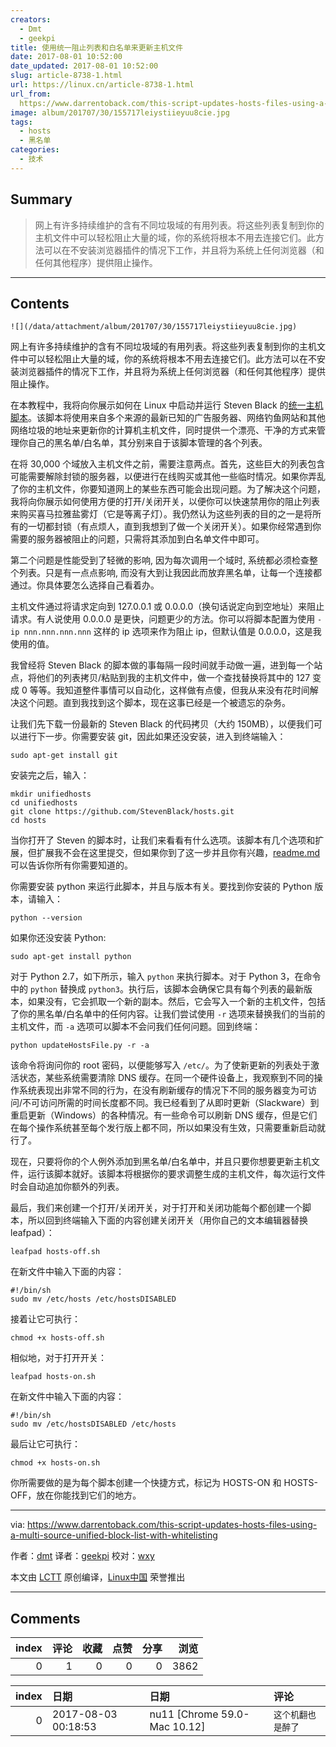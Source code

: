 ```yaml
---
creators:
  - Dmt
  - geekpi
title: 使用统一阻止列表和白名单来更新主机文件
date: 2017-08-01 10:52:00
date_updated: 2017-08-01 10:52:00
slug: article-8738-1.html
url: https://linux.cn/article-8738-1.html
url_from: 
  https://www.darrentoback.com/this-script-updates-hosts-files-using-a-multi-source-unified-block-list-with-whitelisting
image: album/201707/30/155717leiystiieyuu8cie.jpg
tags:
  - hosts
  - 黑名单
categories:
  - 技术
---
```


## Summary

> 网上有许多持续维护的含有不同垃圾域的有用列表。将这些列表复制到你的主机文件中可以轻松阻止大量的域，你的系统将根本不用去连接它们。此方法可以在不安装浏览器插件的情况下工作，并且将为系统上任何浏览器（和任何其他程序）提供阻止操作。

***

<!-- more -->

## Contents

`![](/data/attachment/album/201707/30/155717leiystiieyuu8cie.jpg)`

网上有许多持续维护的含有不同垃圾域的有用列表。将这些列表复制到你的主机文件中可以轻松阻止大量的域，你的系统将根本不用去连接它们。此方法可以在不安装浏览器插件的情况下工作，并且将为系统上任何浏览器（和任何其他程序）提供阻止操作。

在本教程中，我将向你展示如何在 Linux 中启动并运行 Steven Black 的[统一主机脚本](https://github.com/StevenBlack/hosts)。该脚本将使用来自多个来源的最新已知的广告服务器、网络钓鱼网站和其他网络垃圾的地址来更新你的计算机主机文件，同时提供一个漂亮、干净的方式来管理你自己的黑名单/白名单，其分别来自于该脚本管理的各个列表。

在将 30,000 个域放入主机文件之前，需要注意两点。首先，这些巨大的列表包含可能需要解除封锁的服务器，以便进行在线购买或其他一些临时情况。如果你弄乱了你的主机文件，你要知道网上的某些东西可能会出现问题。为了解决这个问题，我将向你展示如何使用方便的打开/关闭开关，以便你可以快速禁用你的阻止列表来购买喜马拉雅盐雾灯（它是等离子灯）。我仍然认为这些列表的目的之一是将所有的一切都封锁（有点烦人，直到我想到了做一个关闭开关）。如果你经常遇到你需要的服务器被阻止的问题，只需将其添加到白名单文件中即可。

第二个问题是性能受到了轻微的影响, 因为每次调用一个域时, 系统都必须检查整个列表。只是有一点点影响, 而没有大到让我因此而放弃黑名单，让每一个连接都通过。你具体要怎么选择自己看着办。

主机文件通过将请求定向到 127.0.0.1 或 0.0.0.0（换句话说定向到空地址）来阻止请求。有人说使用 0.0.0.0 是更快，问题更少的方法。你可以将脚本配置为使用 `-ip nnn.nnn.nnn.nnn` 这样的 ip 选项来作为阻止 ip，但默认值是 0.0.0.0，这是我使用的值。

我曾经将 Steven Black 的脚本做的事每隔一段时间就手动做一遍，进到每一个站点，将他们的列表拷贝/粘贴到我的主机文件中，做一个查找替换将其中的 127 变成 0 等等。我知道整件事情可以自动化，这样做有点傻，但我从来没有花时间解决这个问题。直到我找到这个脚本，现在这事已经是一个被遗忘的杂务。

让我们先下载一份最新的 Steven Black 的代码拷贝（大约 150MB），以便我们可以进行下一步。你需要安装 git，因此如果还没安装，进入到终端输入：

```shell
sudo apt-get install git
```

安装完之后，输入：

```shell
mkdir unifiedhosts
cd unifiedhosts
git clone https://github.com/StevenBlack/hosts.git
cd hosts
```

当你打开了 Steven 的脚本时，让我们来看看有什么选项。该脚本有几个选项和扩展，但扩展我不会在这里提交，但如果你到了这一步并且你有兴趣，[readme.md](https://github.com/StevenBlack/hosts/blob/master/readme.md) 可以告诉你所有你需要知道的。

你需要安装 python 来运行此脚本，并且与版本有关。要找到你安装的 Python 版本，请输入：

```shell
python --version
```

如果你还没安装 Python:

```shell
sudo apt-get install python
```

对于 Python 2.7，如下所示，输入 `python` 来执行脚本。对于 Python 3，在命令中的 `python` 替换成 `python3`。执行后，该脚本会确保它具有每个列表的最新版本，如果没有，它会抓取一个新的副本。然后，它会写入一个新的主机文件，包括了你的黑名单/白名单中的任何内容。让我们尝试使用 `-r` 选项来替换我们的当前的主机文件，而 `-a` 选项可以脚本不会问我们任何问题。回到终端：

```shell
python updateHostsFile.py -r -a
```

该命令将询问你的 root 密码，以便能够写入 `/etc/`。为了使新更新的列表处于激活状态，某些系统需要清除 DNS 缓存。在同一个硬件设备上，我观察到不同的操作系统表现出非常不同的行为，在没有刷新缓存的情况下不同的服务器变为可访问/不可访问所需的时间长度都不同。我已经看到了从即时更新（Slackware）到重启更新（Windows）的各种情况。有一些命令可以刷新 DNS 缓存，但是它们在每个操作系统甚至每个发行版上都不同，所以如果没有生效，只需要重新启动就行了。

现在，只要将你的个人例外添加到黑名单/白名单中，并且只要你想要更新主机文件，运行该脚本就好。该脚本将根据你的要求调整生成的主机文件，每次运行文件时会自动追加你额外的列表。

最后，我们来创建一个打开/关闭开关，对于打开和关闭功能每个都创建一个脚本，所以回到终端输入下面的内容创建关闭开关（用你自己的文本编辑器替换 leafpad）：

```shell
leafpad hosts-off.sh
```

在新文件中输入下面的内容：

```shell
#!/bin/sh
sudo mv /etc/hosts /etc/hostsDISABLED
```

接着让它可执行：

```shell
chmod +x hosts-off.sh
```

相似地，对于打开开关：

```shell
leafpad hosts-on.sh
```

在新文件中输入下面的内容：

```shell
#!/bin/sh
sudo mv /etc/hostsDISABLED /etc/hosts
```

最后让它可执行：

```shell
chmod +x hosts-on.sh
```

你所需要做的是为每个脚本创建一个快捷方式，标记为 HOSTS-ON 和 HOSTS-OFF，放在你能找到它们的地方。

---

via: <https://www.darrentoback.com/this-script-updates-hosts-files-using-a-multi-source-unified-block-list-with-whitelisting>

作者：[dmt](https://www.darrentoback.com/about-me) 译者：[geekpi](https://github.com/geekpi) 校对：[wxy](https://github.com/wxy)

本文由 [LCTT](https://github.com/LCTT/TranslateProject) 原创编译，[Linux中国](https://linux.cn/) 荣誉推出

***

## Comments


|   index |   评论 |   收藏 |   点赞 |   分享 |   浏览 |
|--------:|-------:|-------:|-------:|-------:|-------:|
|       0 |      1 |      0 |      0 |      0 |   3862 |

|   index | 日期                | 日期                         | 评论               |
|--------:|:--------------------|:-----------------------------|:-------------------|
|       0 | 2017-08-03 00:18:53 | nu11 [Chrome 59.0-Mac 10.12] | `这个机翻也是醉了` |
